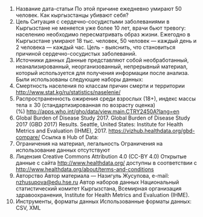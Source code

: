 1. Название дата-статьи
По этой причине ежедневно умирают 50 человек. Как кыргызстанцы убивают себя?
2. Цель
Ситуация с сердечно-сосудистыми заболеваниями в Кыргызстане не меняется уже более 10 лет, врачи бьют тревогу: населению необходимо пересматривать образ жизни. Ежегодно в Кыргызстане умирают 18 тыс. человек,  50 человек — каждый день и 2 человека — каждый час. 
Цель - выяснить, что становиться причиной сердечно-сосудистых заболеваний. 
3. Источники данных
Данные представляют собой необработанный, неанализированный, неорганизованный, непрерывный материал, который используется для получения информации после анализа. Были использованы следующие наборы данных:
1. Смертность населения по классам причин смерти и территории http://www.stat.kg/ru/statistics/naselenie/
2. Распространенность ожирения среди взрослых (18+), индекс массы тела ≥ 30 (стандартизированная по возрасту оценка) (%) http://apps.who.int/gho/data/view.main.CTRY2450A?lang=en
3. Global Burden of Disease Study 2017. Global Burden of Disease Study 2017 (GBD 2017) Results. Seattle, United States: Institute for Health Metrics and Evaluation (IHME), 2017. https://vizhub.healthdata.org/gbd-compare/
Ссылка в Hub of Data: 
4. Ограничения на материал, легальность
Ограничения на использование данных отсутствуют
5. Лицензия
Creative Commons Attribution 4.0 (CC-BY 4.0) Открытые данные с сайта http://www.healthdata.org/ доступны в соответствии с http://www.healthdata.org/about/terms-and-conditions 
6. Авторство
Автор материала — Назигуль Жусупова, e-mail: nzhusupova@edu.hse.ru 
Автор наборов данных Национальный статистический комитет Кыргызстана, Всемирная организация здравоохранения, Institute for Health Metrics and Evaluation (IHME).
7. Инструменты, форматы данных
Использованные форматы данных: CSV, XML

